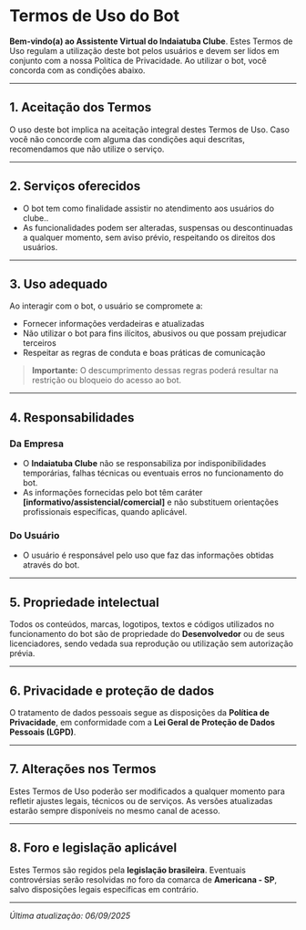 # Termos de Uso do Bot

**Bem-vindo(a) ao Assistente Virtual do Indaiatuba Clube**. Estes Termos de Uso regulam a utilização deste bot pelos usuários e devem ser lidos em conjunto com a nossa Política de Privacidade. Ao utilizar o bot, você concorda com as condições abaixo.

---

## 1. Aceitação dos Termos

O uso deste bot implica na aceitação integral destes Termos de Uso. Caso você não concorde com alguma das condições aqui descritas, recomendamos que não utilize o serviço.

---

## 2. Serviços oferecidos

- O bot tem como finalidade assistir no atendimento aos usuários do clube..
- As funcionalidades podem ser alteradas, suspensas ou descontinuadas a qualquer momento, sem aviso prévio, respeitando os direitos dos usuários.

---

## 3. Uso adequado

Ao interagir com o bot, o usuário se compromete a:

- Fornecer informações verdadeiras e atualizadas
- Não utilizar o bot para fins ilícitos, abusivos ou que possam prejudicar terceiros
- Respeitar as regras de conduta e boas práticas de comunicação

>  **Importante:** O descumprimento dessas regras poderá resultar na restrição ou bloqueio do acesso ao bot.

---

## 4. Responsabilidades

### Da Empresa
- O **Indaiatuba Clube** não se responsabiliza por indisponibilidades temporárias, falhas técnicas ou eventuais erros no funcionamento do bot.
- As informações fornecidas pelo bot têm caráter **[informativo/assistencial/comercial]** e não substituem orientações profissionais específicas, quando aplicável.

### Do Usuário
- O usuário é responsável pelo uso que faz das informações obtidas através do bot.

---

## 5. Propriedade intelectual

Todos os conteúdos, marcas, logotipos, textos e códigos utilizados no funcionamento do bot são de propriedade do **Desenvolvedor** ou de seus licenciadores, sendo vedada sua reprodução ou utilização sem autorização prévia.

---

## 6. Privacidade e proteção de dados

O tratamento de dados pessoais segue as disposições da **Política de Privacidade**, em conformidade com a **Lei Geral de Proteção de Dados Pessoais (LGPD)**.

---

## 7. Alterações nos Termos

Estes Termos de Uso poderão ser modificados a qualquer momento para refletir ajustes legais, técnicos ou de serviços. As versões atualizadas estarão sempre disponíveis no mesmo canal de acesso.

---

## 8. Foro e legislação aplicável

Estes Termos são regidos pela **legislação brasileira**. Eventuais controvérsias serão resolvidas no foro da comarca de **Americana - SP**, salvo disposições legais específicas em contrário.

---

*Última atualização: 06/09/2025*
